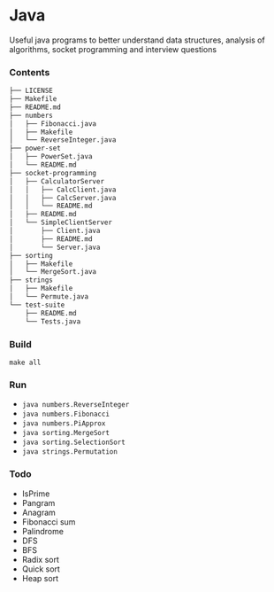 # Java
Useful java programs to better understand data structures, analysis of algorithms, socket programming and interview questions

### Contents
```bash
├── LICENSE
├── Makefile
├── README.md
├── numbers
│   ├── Fibonacci.java
│   ├── Makefile
│   └── ReverseInteger.java
├── power-set
│   ├── PowerSet.java
│   └── README.md
├── socket-programming
│   ├── CalculatorServer
│   │   ├── CalcClient.java
│   │   ├── CalcServer.java
│   │   └── README.md
│   ├── README.md
│   └── SimpleClientServer
│       ├── Client.java
│       ├── README.md
│       └── Server.java
├── sorting
│   ├── Makefile
│   └── MergeSort.java
├── strings
│   ├── Makefile
│   └── Permute.java
└── test-suite
    ├── README.md
    └── Tests.java
```

### Build
`make all`

### Run
- `java numbers.ReverseInteger`
- `java numbers.Fibonacci`
- `java numbers.PiApprox`
- `java sorting.MergeSort` 
- `java sorting.SelectionSort` 
- `java strings.Permutation`

### Todo
* IsPrime
* Pangram
* Anagram
* Fibonacci sum
* Palindrome
* DFS
* BFS
* Radix sort
* Quick sort
* Heap sort


